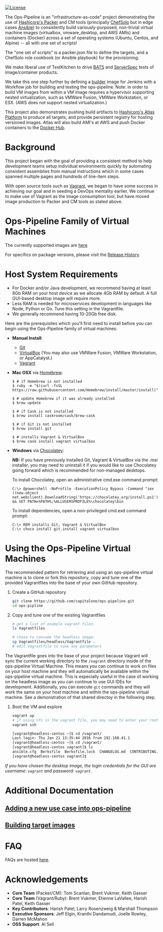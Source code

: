 [![License](https://img.shields.io/badge/license-Apache%202-blue.svg)](https://www.apache.org/licenses/LICENSE-2.0)

The Ops-Pipeline is an "infrastructure-as-code" project demonstrating the use of [Hashicorp's Packer](https://www.packer.io/)
and CM tools (principally [ChefSolo](https://docs.chef.io/chef_solo.html)
but in edge cases [Ansible](http://www.ansible.com/)) to consistently build
variously-purposed, non-trivial virtual machine images (virtualbox, vmware_desktop, and AWS AMIs) and containers
(Docker) across a set of operating systems (Ubuntu, Centos, and
Alpine) -- all with one set of scripts!

The "one set of scripts" is a packer.json file to define the targets, and
a ChefSolo role cookbook (or Ansible playbook) for the provisioning.

We make liberal use of TestKitchen to drive [BATS](https://github.com/sstephenson/bats) and [ServerSpec](http://serverspec.org/) tests of
image/container products.

We take this one step further by defining a [builder](https://github.com/capitalone/ops-pipeline/blob/master/Vagrantfiles/builder/Vagrantfile)
image for Jenkins with a Workflow job for building and testing the ops-pipeline.  Note: in
order to build VM images from within a VM image requires a hypervisor supporting nested virtualization,
such as VMWare Fusion, VMWare Workstation, or ESX.  (AWS does not support nested virtualization.)

This project also demonstrates pushing build artifacts to [Hashicorp's Atlas Platform](https://atlas.hashicorp.com)
to produce all targets, and provide persistent registry for hosting versioned images.  Atlas will also build AMI's at
AWS and push Docker containers to the [Docker Hub](https://hub.docker.com/).


# Background
This project began with the goal of providing a consistent method to help development teams
setup individual environments quickly by automating consistent
assemblies from manual instructions which in some cases spanned multiple pages and
hundreds of line-item steps.

With open source tools such as [Vagrant](https://www.vagrantup.com/),
we began to have some success in achieving our goal and in seeding a DevOps mentality earlier. We
continue to make use of Vagrant as the image consumption tool, but have moved image production
to Packer and CM tools as stated above.


# Ops-Pipeline Family of Virtual Machines

The currently supported images are [here](packer/README.md)

For specifics on package versions, please visit the [Release History](https://github.com/capitalone/Izanamee/releases).

# Host System Requirements

 * For Docker and/or Java development, we recommend having at least 8Gb RAM on your host
    device as we allocate 4Gb RAM by default.  A full GUI-based desktop image will require more.
 * Less RAM is needed for microservices development in languages like Node, Python or Go.
    Tune this setting in the Vagrantfile.
 * We generally recommend having 10-20Gb free disk.

Here are the prerequisites which you'll first need to install before you can
begin using the Ops-Pipeline family of virtual machines:

* __Manual Install__:
  * [Git](https://git-scm.com/downloads)
  * [VirtualBox](https://www.virtualbox.org/wiki/Downloads) (You may also use VMWare Fusion, VMWare Workstation, or AppCatalyst.)
  * [Vagrant](https://www.vagrantup.com/downloads.html)
* __Mac OSX__ via [Homebrew](http://brew.sh/):
  ```
  $ # if Homebrew is not installed
  $ ruby -e "$(curl -fsSL https://raw.githubusercontent.com/Homebrew/install/master/install)"

  $ # update Homebrew if it was already installed
  $ brew update

  $ # if Cask is not installed
  $ brew install caskroom/cask/brew-cask

  $ # if Git is not installed
  $ brew install git

  $ # installs Vagrant & VirtualBox
  $ brew cask install vagrant virtualbox
  ```
* __Windows__ via [Chocolatey](https://chocolatey.org/):

  __NB:__ If you have previously installed Git, Vagrant & VirtualBox via
  the .msi installer, you may need to uninstall it if you would like to use
  Chocolatey going forward which is recommended for non-managed desktops.

  To install Chocolatey, open an administrative cmd.exe command prompt:
  ```
  C:\> @powershell -NoProfile -ExecutionPolicy Bypass -Command "iex
  ((new-object net.webclient).DownloadString('https://chocolatey.org/install.ps1'))"
  && SET PATH=%PATH%;%ALLUSERSPROFILE%\chocolatey\bin
  ```

  To install dependencies, open a non-privileged cmd.exd command prompt:
  ```
  C:\> REM installs Git, Vagrant & VirtualBox
  C:\> choco install git.install vagrant virtualbox
  ```

# Using the Ops-Pipeline Virtual Machines
The recommended pattern for retrieving and using an ops-pipeline virtual machine is
to clone or fork this repository, copy and tune one of the provided Vagrantfiles into
the base of your own GitHub repository.

1. Create a GitHub repository

   ``` bash
   git clone https://github.com/capitalone/ops-pipeline.git
   cd ops-pipline
   ```

1. Copy and tune one of the existing Vagrantfiles

   ``` bash
   # get a list of example vagrant files:
   ls Vagrantfiles

   # chose to consume the headless image:
   cp Vagrantfiles/headless/Vagrantfile .
   # edit Vagrantfile to tune any parameters
   ```
The Vagrantfile goes into the base of your project because Vagrant will sync the
current working directory to the `/vagrant` directory inside of the ops-pipeline
Virtual Machine.  This means you can continue to work on files on your host
machine and they will automatically be available within the ops-pipeline virtual
machine.  This is especially useful in the case of working on the headless
image as you can continue to use GUI IDEs for development.  Additionally, you
can execute `git` commands and they will work the same on your host machine and
within the ops-pipeline virtual machine.  See a demonstration of that shared directoy
in the following step.

1. Boot the VM and explore
   ``` bash
   vagrant up
   # if using nfs in the vagrant file, you may need to enter your root password
   vagrant ssh

   [vagrant@headless-centos ~]$ cd /vagrant/
   Last login: Thu Jan 21 13:35:44 2016 from 192.168.41.1
   [vagrant@headless-centos ~]$ cd /vagrant/
   [vagrant@headless-centos vagrant]$ ls
   ansible.cfg  Berksfile  Berksfile.lock  CHANGELOG.md  CONTRIBUTING.md  galaxy.yml  inv  LICENSE  packer  provision  README.md  test  Vagrantfile  Vagrantfiles
   [vagrant@headless-centos vagrant]$

   ```

*If you have chosen the desktop image, the login credentials for the GUI are
   username: `vagrant` and password: `vagrant`.*

# Additional Documentation
## [Adding a new use case into ops-pipeline](Vagrantfiles/README.md)
## [Building target images](provision/README.md)

# FAQ
FAQs are hosted [here](https://github.com/capitalone/Izanamee/wiki/FAQ).

# Acknowledgements

* __Core Team__ (Packer/CM): Tom Scanlan, Brent Vukmer, Keith Gasser
* __Core Team__ (Vagrant/Ruby): Brent Vukmer, Etienne LaVallee, Harish Patel, Keith Gasser
* __Key Contributors__: Harish Patel, Larry Rosenzweig & Marshall Thompson
* __Executive Sponsors__: Jeff Elgin, Kranthi Dandamudi, Joelle Rowley, Darren McMahon
* __OSS Support__: Al Sell

